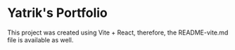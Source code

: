 # Yatrik's Portfolio

This project was created using Vite + React, therefore, the README-vite.md file is available as well.
